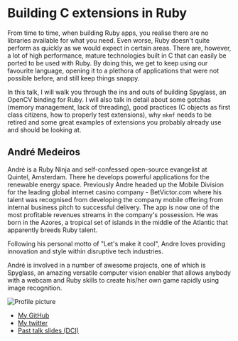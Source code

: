 # Building C extensions in Ruby

From time to time, when building Ruby apps, you realise there are no libraries available for what you need. Even worse, Ruby doesn't quite perform as quickly as we would expect in certain areas. There are, however, a lot of high performance, mature technologies built in C that can easily be ported to be used with Ruby. By doing this, we get to keep using our favourite language, opening it to a plethora of applications that were not possible before, and still keep things snappy.

In this talk, I will walk you through the ins and outs of building Spyglass, an OpenCV binding for Ruby. I will also talk in detail about some gotchas (memory management, lack of threading), good practices (C objects as first class citizens, how to properly test extensions), why `mkmf` needs to be retired and some great examples of extensions you probably already use and should be looking at.

## André Medeiros

André is a Ruby Ninja and self-confessed open-source evangelist at Quintel, Amsterdam. There he develops powerful applications for the renewable energy space. Previously Andre headed up the Mobile Division for the leading global internet casino company - BetVictor.com where his talent was recognised from developing the company mobile offering from internal business pitch to successful delivery. The app is now one of the most profitable revenues streams in the company's possession. He was born in the Azores, a tropical set of islands in the middle of the Atlantic that apparently breeds Ruby talent. 

Following his personal motto of "Let's make it cool", Andre loves providing innovation and style within disruptive tech industries.

André is involved in a number of awesome projects, one of which is Spyglass, an amazing versatile computer vision enabler that allows anybody with a webcam and Ruby skills to create his/her own game rapidly using image recognition.

![Profile picture](https://raw.github.com/andremedeiros/rubyconfau-2014-cfp/master/talk-ruby_c_extensions/profile_picture.jpg)

- [My GitHub](https://github.com/andremedeiros)
- [My twitter](https://twitter.com/superdealloc)
- [Past talk slides (DCI)](https://speakerdeck.com/andremedeiros/stop-use-case-time)
